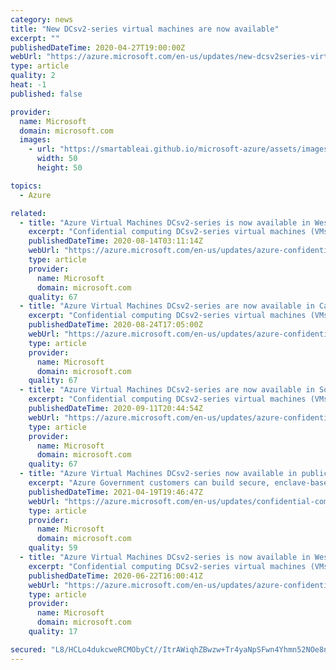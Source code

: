 ```yaml
---
category: news
title: "New DCsv2-series virtual machines are now available"
excerpt: ""
publishedDateTime: 2020-04-27T19:00:00Z
webUrl: "https://azure.microsoft.com/en-us/updates/new-dcsv2series-virtual-machines-are-now-available/"
type: article
quality: 2
heat: -1
published: false

provider:
  name: Microsoft
  domain: microsoft.com
  images:
    - url: "https://smartableai.github.io/microsoft-azure/assets/images/organizations/microsoft.com-50x50.jpg"
      width: 50
      height: 50

topics:
  - Azure

related:
  - title: "Azure Virtual Machines DCsv2-series is now available in West US 2"
    excerpt: "Confidential computing DCsv2-series virtual machines (VMs) are now available in East US, Canada Central, UK South, West Europe, and West US 2."
    publishedDateTime: 2020-08-14T03:11:14Z
    webUrl: "https://azure.microsoft.com/en-us/updates/azure-confidential-computing-available-in-west-us2/"
    type: article
    provider:
      name: Microsoft
      domain: microsoft.com
    quality: 67
  - title: "Azure Virtual Machines DCsv2-series are now available in Canada East"
    excerpt: "Confidential computing DCsv2-series virtual machines (VMs) are now available in East US, Canada Central, Canada East, UK South, West Europe, and West US 2."
    publishedDateTime: 2020-08-24T17:05:00Z
    webUrl: "https://azure.microsoft.com/en-us/updates/azure-confidential-computing-available-in-canada-east/"
    type: article
    provider:
      name: Microsoft
      domain: microsoft.com
    quality: 67
  - title: "Azure Virtual Machines DCsv2-series are now available in Southeast Asia"
    excerpt: "Confidential computing DCsv2-series virtual machines (VMs) are now available in East US, Canada Central, Canada East, Southeast Asia, UK South, West Europe, and West US 2."
    publishedDateTime: 2020-09-11T20:44:54Z
    webUrl: "https://azure.microsoft.com/en-us/updates/azure-confidential-computing-available-in-southeast-asia/"
    type: article
    provider:
      name: Microsoft
      domain: microsoft.com
    quality: 67
  - title: "Azure Virtual Machines DCsv2-series now available in public preview in Azure Government"
    excerpt: "Azure Government customers can build secure, enclave-based applications to protect code and data while it’s in use, in a dedicated cloud that meets stringent government security and compliance requirements. "
    publishedDateTime: 2021-04-19T19:46:47Z
    webUrl: "https://azure.microsoft.com/en-us/updates/confidential-computing-in-azure-government/"
    type: article
    provider:
      name: Microsoft
      domain: microsoft.com
    quality: 59
  - title: "Azure Virtual Machines DCsv2-series is now available in West Europe"
    excerpt: "Confidential computing DCsv2-series virtual machines (VMs) are now available in East US, Canada Central, UK South, and West Europe."
    publishedDateTime: 2020-06-22T16:00:41Z
    webUrl: "https://azure.microsoft.com/en-us/updates/azure-confidential-computing-available-in-west-europe/"
    type: article
    provider:
      name: Microsoft
      domain: microsoft.com
    quality: 17

secured: "L8/HCLo4dukcweRCMObyCt//ItrAWiqhZBwzw+Tr4yaNpSFwn4Yhmn52NOe8n9lh6hHAWNa9rtZyk2zZcrSNb4DmthS3whXEQ+HBDL7WrnQGIx4p7nWGmOWY++d78/Pdfbo8QZ4m7kYaE1ls0w4QcoTmhuWHGtCNHWu+zmeW+KWCJG3g9ZA7zp+VGI2MGHyo6IvIXQDTLOESkUqpTS05FWEyBShGO7ur9yP/KtxFL2bB+SoSxGgc5PECrJBzWXDmEP4za+iodEkOzV7jHdRHs2ik1Td10u5krKI69XJVVuYNvXkW/+wpIZnAvvoNcax7dXm5JokzSNMX02Z3aUr80A==;NiSfvSD4VkSs5mFDE3aUSA=="
---
```


